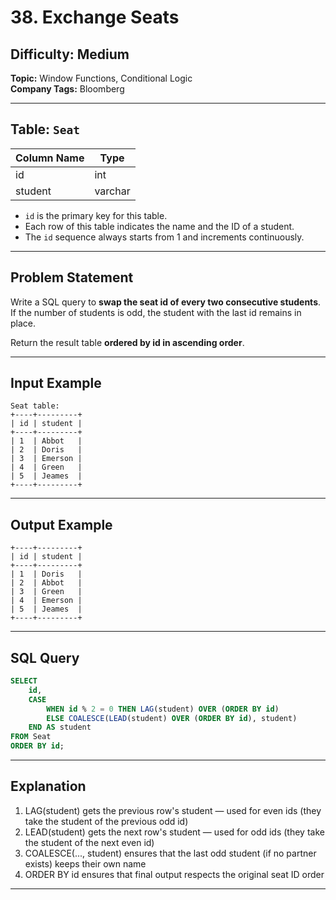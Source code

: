 # 38. Exchange Seats

##  Difficulty: Medium  
**Topic:** Window Functions, Conditional Logic  
**Company Tags:** Bloomberg  

---

## Table: `Seat`

| Column Name | Type    |
|-------------|---------|
| id          | int     |
| student     | varchar |

- `id` is the primary key for this table.
- Each row of this table indicates the name and the ID of a student.
- The `id` sequence always starts from 1 and increments continuously.

---

## Problem Statement

Write a SQL query to **swap the seat id of every two consecutive students**.  
If the number of students is odd, the student with the last id remains in place.

Return the result table **ordered by id in ascending order**.

---

## Input Example

```text
Seat table:
+----+---------+
| id | student |
+----+---------+
| 1  | Abbot   |
| 2  | Doris   |
| 3  | Emerson |
| 4  | Green   |
| 5  | Jeames  |
+----+---------+
```
---
## Output Example

```text
+----+---------+
| id | student |
+----+---------+
| 1  | Doris   |
| 2  | Abbot   |
| 3  | Green   |
| 4  | Emerson |
| 5  | Jeames  |
+----+---------+
```
---
## SQL Query
```sql
SELECT 
    id,
    CASE
        WHEN id % 2 = 0 THEN LAG(student) OVER (ORDER BY id)
        ELSE COALESCE(LEAD(student) OVER (ORDER BY id), student)
    END AS student
FROM Seat
ORDER BY id;
```
---
## Explanation
1. LAG(student) gets the previous row's student — used for even ids (they take the student of the previous odd id)
2. LEAD(student) gets the next row's student — used for odd ids (they take the student of the next even id)
3. COALESCE(..., student) ensures that the last odd student (if no partner exists) keeps their own name
4. ORDER BY id ensures that final output respects the original seat ID order
---
